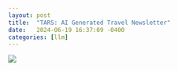 ```yaml
---
layout: post
title:  "TARS: AI Generated Travel Newsletter"
date:   2024-06-19 16:37:09 -0400
categories: [llm]
---
```


<img src="/assets/spongebob.png">
